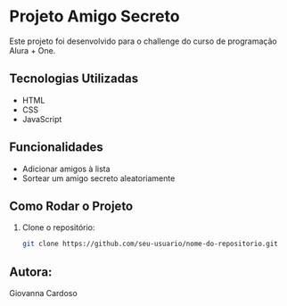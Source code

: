 # Projeto Amigo Secreto

  Este projeto foi desenvolvido para o challenge do curso de programação Alura + One. 

## Tecnologias Utilizadas

- HTML
- CSS
- JavaScript

## Funcionalidades

- Adicionar amigos à lista
- Sortear um amigo secreto aleatoriamente

## Como Rodar o Projeto

1. Clone o repositório:
   ```bash
   git clone https://github.com/seu-usuario/nome-do-repositorio.git


## Autora:
   Giovanna Cardoso 
